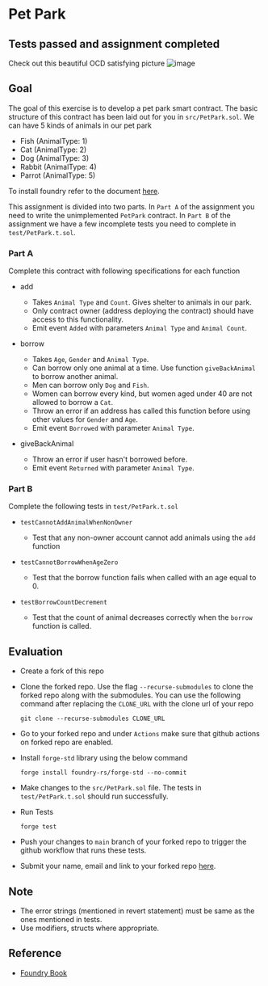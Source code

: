 # Pet Park

## Tests passed and assignment completed

Check out this beautiful OCD satisfying picture
![image](https://github.com/Genesis3800/pet-park-assignment/assets/56264430/d353a8e6-9341-4123-9236-2388c5f19ede)


## Goal

The goal of this exercise is to develop a pet park smart contract. The basic structure of this contract has been laid out for you in `src/PetPark.sol`. We can have 5 kinds of animals in our pet park

-   Fish (AnimalType: 1)
-   Cat (AnimalType: 2)
-   Dog (AnimalType: 3)
-   Rabbit (AnimalType: 4)
-   Parrot (AnimalType: 5)

To install foundry refer to the document [here](https://book.getfoundry.sh/getting-started/installation).

This assignment is divided into two parts. In `Part A` of the assignment you need to write the unimplemented `PetPark` contract. In `Part B` of the assignment we have a few incomplete tests you need to complete in `test/PetPark.t.sol`.

### Part A

Complete this contract with following specifications for each function

-   add

    -   Takes `Animal Type` and `Count`. Gives shelter to animals in our park.
    -   Only contract owner (address deploying the contract) should have access to this functionality.
    -   Emit event `Added` with parameters `Animal Type` and `Animal Count`.

-   borrow

    -   Takes `Age`, `Gender` and `Animal Type`.
    -   Can borrow only one animal at a time. Use function `giveBackAnimal` to borrow another animal.
    -   Men can borrow only `Dog` and `Fish`.
    -   Women can borrow every kind, but women aged under 40 are not allowed to borrow a `Cat`.
    -   Throw an error if an address has called this function before using other values for `Gender` and `Age`.
    -   Emit event `Borrowed` with parameter `Animal Type`.

-   giveBackAnimal
    -   Throw an error if user hasn't borrowed before.
    -   Emit event `Returned` with parameter `Animal Type`.

### Part B

Complete the following tests in `test/PetPark.t.sol`

-   `testCannotAddAnimalWhenNonOwner`
    -   Test that any non-owner account cannot add animals using the `add` function

-   `testCannotBorrowWhenAgeZero`
    -   Test that the borrow function fails when called with an age equal to 0.

-   `testBorrowCountDecrement`
    -   Test that the count of animal decreases correctly when the `borrow` function is called.

## Evaluation

-   Create a fork of this repo

-   Clone the forked repo. Use the flag `--recurse-submodules` to clone the forked repo along with the submodules. You can use the following command after replacing the `CLONE_URL` with the clone url of your repo

    ```
    git clone --recurse-submodules CLONE_URL
    ```

-   Go to your forked repo and under `Actions` make sure that github actions on forked repo are enabled.

-   Install `forge-std` library using the below command
    ```
    forge install foundry-rs/forge-std --no-commit
    ```

-   Make changes to the `src/PetPark.sol` file. The tests in `test/PetPark.t.sol` should run successfully.

-   Run Tests
    ```
    forge test
    ```

-   Push your changes to `main` branch of your forked repo to trigger the github workflow that runs these tests.

-   Submit your name, email and link to your forked repo [here](https://airtable.com/apppwJwKgRGomJLLY/shrhkY0IVT8zxiM0Z).

## Note

-   The error strings (mentioned in revert statement) must be same as the ones mentioned in tests.
-   Use modifiers, structs where appropriate.

## Reference

- [Foundry Book](https://book.getfoundry.sh/getting-started/first-steps)
